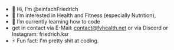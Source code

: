 - 👋 Hi, I’m @einfachFriedrich
- 👀 I’m interested in Health and Fitness (especially Nutrition), 
- 🌱 I’m currently learning how to code
- get in contact via E-Mail: contact@fvhealth.net or via Discord or Instagram: friedrich.ksr
- ⚡ Fun fact: I'm pretty shit at coding.

<!---
einfachFriedrich/einfachFriedrich is a ✨ special ✨ repository because its `README.md` (this file) appears on your GitHub profile.
You can click the Preview link to take a look at your changes.
--->
